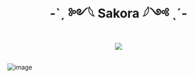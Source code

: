 <div align="center" dir="auto">
<h1 align="center">-ˋˏ ༻𓆩 Sakora 𓆪༺ ˎˊ-</h1>
<a align="center" href="https://discord.gg/rWBT2CsEET" rel="nofollow"><img align="center" src="https://github.com/user-attachments/assets/69d3ba1f-1b50-40cc-ab51-3d9ff718a846" style="max-width: 100%;"></a>
</div>
<br>

![image](https://github.com/user-attachments/assets/cb072f67-65a0-4d56-b34f-d98f155c9ec5)

